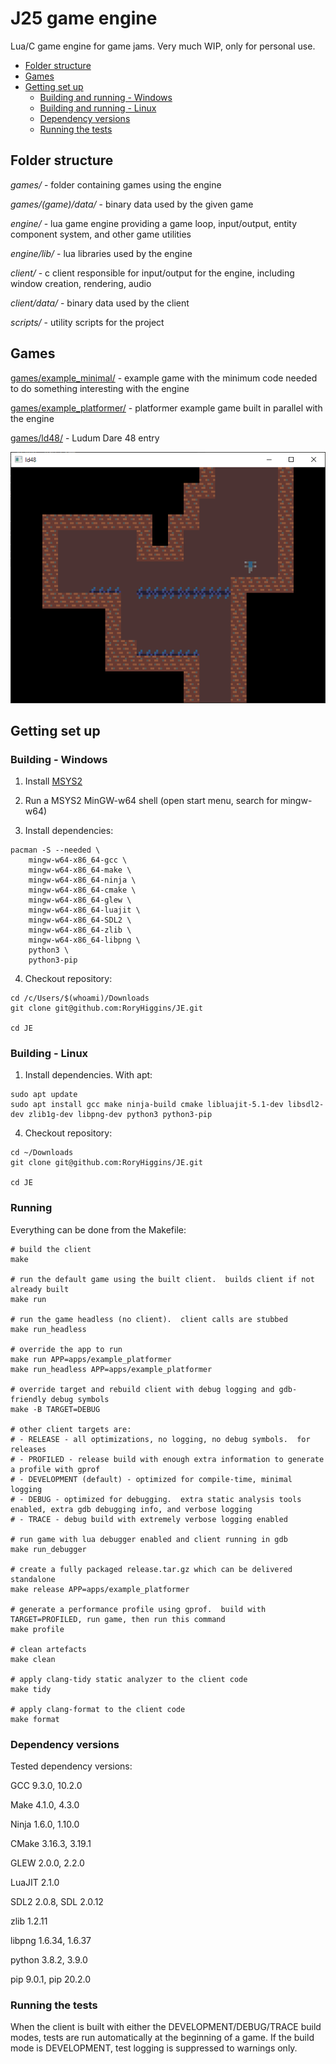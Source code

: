 # J25 game engine

Lua/C game engine for game jams.  Very much WIP, only for personal use.

<!--TOC-->

- [Folder structure](#folder-structure)
- [Games](#games)
- [Getting set up](#getting-set-up)
  - [Building and running - Windows](#building-and-running---windows)
  - [Building and running - Linux](#building-and-running---linux)
  - [Dependency versions](#dependency-versions)
  - [Running the tests](#running-the-tests)

<!--TOC-->

## Folder structure
*games/* - folder containing games using the engine

*games/(game)/data/* - binary data used by the given game

*engine/* - lua game engine providing a game loop, input/output, entity component system, and other game utilities

*engine/lib/* - lua libraries used by the engine

*client/* - c client responsible for input/output for the engine, including window creation, rendering, audio

*client/data/* - binary data used by the client

*scripts/* - utility scripts for the project


## Games
[games/example_minimal/](games/example_minimal/README.md) - example game with the minimum code needed to do something interesting with the engine

[games/example_platformer/](games/example_platformer/README.md) - platformer example game built in parallel with the engine

[games/ld48/](games/ld48/README.md) - Ludum Dare 48 entry

![Default game example](./example_output.png)

## Getting set up

### Building - Windows

1. Install [MSYS2](https://www.msys2.org/)

2. Run a MSYS2 MinGW-w64 shell (open start menu, search for mingw-w64)

3. Install dependencies:
```
pacman -S --needed \
	mingw-w64-x86_64-gcc \
	mingw-w64-x86_64-make \
	mingw-w64-x86_64-ninja \
	mingw-w64-x86_64-cmake \
	mingw-w64-x86_64-glew \
	mingw-w64-x86_64-luajit \
	mingw-w64-x86_64-SDL2 \
	mingw-w64-x86_64-zlib \
	mingw-w64-x86_64-libpng \
	python3 \
	python3-pip
```

4. Checkout repository:
```
cd /c/Users/$(whoami)/Downloads
git clone git@github.com:RoryHiggins/JE.git

cd JE
```

### Building - Linux

1. Install dependencies.  With apt:
```
sudo apt update
sudo apt install gcc make ninja-build cmake libluajit-5.1-dev libsdl2-dev zlib1g-dev libpng-dev python3 python3-pip
```

4. Checkout repository:
```
cd ~/Downloads
git clone git@github.com:RoryHiggins/JE.git

cd JE
```

### Running
Everything can be done from the Makefile:
```
# build the client
make

# run the default game using the built client.  builds client if not already built
make run

# run the game headless (no client).  client calls are stubbed
make run_headless

# override the app to run
make run APP=apps/example_platformer
make run_headless APP=apps/example_platformer

# override target and rebuild client with debug logging and gdb-friendly debug symbols
make -B TARGET=DEBUG

# other client targets are:
# - RELEASE - all optimizations, no logging, no debug symbols.  for releases
# - PROFILED - release build with enough extra information to generate a profile with gprof
# - DEVELOPMENT (default) - optimized for compile-time, minimal logging
# - DEBUG - optimized for debugging.  extra static analysis tools enabled, extra gdb debugging info, and verbose logging
# - TRACE - debug build with extremely verbose logging enabled

# run game with lua debugger enabled and client running in gdb
make run_debugger

# create a fully packaged release.tar.gz which can be delivered standalone
make release APP=apps/example_platformer

# generate a performance profile using gprof.  build with TARGET=PROFILED, run game, then run this command
make profile

# clean artefacts
make clean

# apply clang-tidy static analyzer to the client code
make tidy

# apply clang-format to the client code
make format
```


### Dependency versions

Tested dependency versions:

GCC 9.3.0, 10.2.0

Make 4.1.0, 4.3.0

Ninja 1.6.0, 1.10.0

CMake 3.16.3, 3.19.1

GLEW 2.0.0, 2.2.0

LuaJIT 2.1.0

SDL2 2.0.8, SDL 2.0.12

zlib 1.2.11

libpng 1.6.34, 1.6.37

python 3.8.2, 3.9.0

pip 9.0.1, pip 20.2.0


### Running the tests
When the client is built with either the DEVELOPMENT/DEBUG/TRACE build modes, tests are run automatically at the beginning of a game.  If the build mode is DEVELOPMENT, test logging is suppressed to warnings only.
